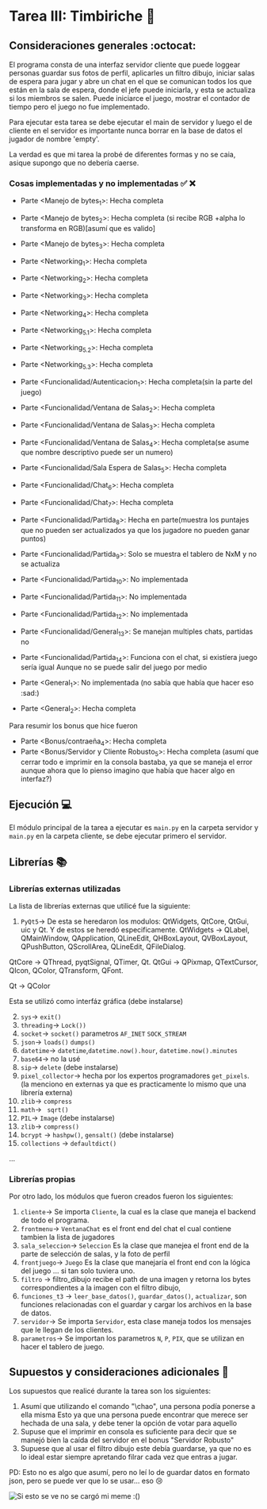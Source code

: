 # Tarea III: Timbiriche :school_satchel:

## Consideraciones generales :octocat:

El programa consta de una interfaz servidor cliente que puede loggear personas
guardar sus fotos de perfil, aplicarles un filtro dibujo, iniciar salas de espera
para jugar y abre un chat en el que se  comunican todos los que están en la sala
de espera, donde el jefe puede iniciarla, y esta se actualiza si los miembros
se salen.
Puede iniciarce el juego, mostrar el contador de tiempo pero el juego no fue
implementado.

Para ejecutar esta tarea se debe ejecutar el main de servidor y luego el de cliente
en el servidor es importante nunca borrar en la base de datos el jugador de nombre
'empty'.

La verdad es que mi tarea la probé de diferentes formas y no se caia, asique supongo que no debería caerse.

### Cosas implementadas y no implementadas :white_check_mark: :x:

* Parte <Manejo de bytes<sub>1</sub>>: Hecha completa
* Parte <Manejo de bytes<sub>2</sub>>: Hecha completa
              (si recibe RGB +alpha lo transforma en RGB)[asumí que es valido]
* Parte <Manejo de bytes<sub>3</sub>>: Hecha completa

* Parte <Networking<sub>1</sub>>: Hecha completa
* Parte <Networking<sub>2</sub>>: Hecha completa
* Parte <Networking<sub>3</sub>>: Hecha completa
* Parte <Networking<sub>4</sub>>: Hecha completa
* Parte <Networking<sub>5.1</sub>>: Hecha completa
* Parte <Networking<sub>5.2</sub>>: Hecha completa
* Parte <Networking<sub>5.3</sub>>: Hecha completa

* Parte <Funcionalidad/Autenticacion<sub>1</sub>>: Hecha completa(sin la parte del juego)
* Parte <Funcionalidad/Ventana de Salas<sub>2</sub>>: Hecha completa
* Parte <Funcionalidad/Ventana de Salas<sub>3</sub>>: Hecha completa
* Parte <Funcionalidad/Ventana de Salas<sub>4</sub>>: Hecha completa(se asume que nombre
                                                      descriptivo puede ser un numero)
* Parte <Funcionalidad/Sala Espera de Salas<sub>5</sub>>: Hecha completa
* Parte <Funcionalidad/Chat<sub>6</sub>>: Hecha completa
* Parte <Funcionalidad/Chat<sub>7</sub>>: Hecha completa
* Parte <Funcionalidad/Partida<sub>8</sub>>: Hecha en parte(muestra los puntajes
          que no pueden ser actualizados ya que los jugadore no pueden ganar puntos)
* Parte <Funcionalidad/Partida<sub>9</sub>>: Solo se muestra el tablero de
                                        NxM y no se actualiza
* Parte <Funcionalidad/Partida<sub>10</sub>>: No implementada
* Parte <Funcionalidad/Partida<sub>11</sub>>: No implementada
* Parte <Funcionalidad/Partida<sub>12</sub>>: No implementada
* Parte <Funcionalidad/General<sub>13</sub>>: Se manejan multiples chats, partidas no
* Parte <Funcionalidad/Partida<sub>14</sub>>: Funciona con el chat, si existíera juego sería igual
Aunque no se puede salir del juego por medio

* Parte <General<sub>1</sub>>: No implementada (no sabía que había que hacer eso :sad:)
* Parte <General<sub>2</sub>>: Hecha completa

Para resumir los bonus que hice fueron
* Parte <Bonus/contraeña<sub>4</sub>>: Hecha completa
* Parte <Bonus/Servidor y Cliente Robusto<sub>5</sub>>: Hecha completa
        (asumí que cerrar todo e imprimir en la consola bastaba, ya que se maneja el error
          aunque ahora que lo pienso imagino que había que hacer algo en interfaz?)

## Ejecución :computer:
El módulo principal de la tarea a ejecutar es  ```main.py``` en la carpeta servidor
y ```main.py``` en la carpeta cliente, se debe ejecutar primero el servidor.


## Librerías :books:
### Librerías externas utilizadas
La lista de librerías externas que utilicé fue la siguiente:


1. ```PyQt5```-> De esta se heredaron los modulos: QtWidgets, QtCore, QtGui, uic y Qt.
Y de estos
se heredó especificamente.
QtWidgets -> QLabel, QMainWindow, QApplication,  QLineEdit, QHBoxLayout, QVBoxLayout,  QPushButton, QScrollArea,  QLineEdit, QFileDialog.

QtCore -> QThread, pyqtSignal, QTimer, Qt.
QtGui -> QPixmap, QTextCursor, QIcon, QColor,  QTransform, QFont.

Qt -> QColor

Esta se utilizó como interfáz gráfica (debe instalarse)

2. ```sys```-> ```exit()```
3. ```threading```-> ```Lock())```
4. ```socket```-> ```socket()``` parametros ```AF_INET``` ```SOCK_STREAM```
5. ```json```-> ```loads()``` ```dumps()```
5. ```datetime```->  ```datetime```,```datetime.now().hour```, ```datetime.now().minutes```
5. ```base64```->  no la usé
6. ```sip```->  ```delete``` (debe instalarse)
7. ```pixel_collector```->  hecha por los expertos programadores ```get_pixels```.
(la menciono en externas ya que es practicamente lo mismo que una librería externa)
8. ```zlib```->  ```compress```
9. ```math```-> ``` sqrt()```
10. ```PIL```->  ```Image``` (debe instalarse)
10. ```zlib```->  ```compress()```
11. ```bcrypt``` -> ```hashpw()```, ```gensalt()``` (debe instalarse)
12. ```collections``` -> ```defaultdict()```


...

### Librerías propias
Por otro lado, los módulos que fueron creados fueron los siguientes:
1. ```cliente```-> Se importa ```Cliente```, la cual es la clase que maneja el backend de todo el programa.
2. ```frontmenu```-> ```VentanaChat``` es el front end del chat el cual contiene tambien la lista de jugadores
3. ```sala_seleccion```-> ```Seleccion``` Es la clase que manejea el front end de la parte de selección de salas, y la foto de perfil
4. ```frontjuego```-> ```Juego``` Es la clase que manejaría el front end con la lógica del juego ... si tan solo tuviera uno.
5. ```filtro``` -> filtro_dibujo recibe el path de una imagen y retorna los bytes correspondientes a la imagen con el filtro dibujo,
6. ```funciones_t3``` -> ```leer_base_datos()```, ```guardar_datos()```, ```actualizar```, son funciones relacionadas con el guardar y cargar los archivos en la base de datos.
7. ```servidor```-> Se importa ```Servidor```, esta clase maneja todos los mensajes que le llegan de los clientes.
8. ```parametros```-> Se importan los parametros ```N```, ```P```, ```PIX```, que se utilizan en hacer el tablero de juego.


## Supuestos y consideraciones adicionales :thinking:
Los supuestos que realicé durante la tarea son los siguientes:

1. Asumí que utilizando el comando "\chao", una persona podía ponerse a ella misma
Esto ya que una persona puede encontrar que merece ser hechada de una sala, y
debe tener la opción de votar para aquello
2. Supuse que el imprimir en consola es suficiente para decir que se manejó bien la caída del servidor en el bonus "Servidor Robusto"
3. Supuese que al usar el filtro dibujo este debía guardarse, ya que no es lo ideal estar siempre apretando filrar cada vez que entras a jugar.


PD: Esto no es algo que asumí, pero no leí lo de guardar datos en formato json, pero se puede ver que lo se usar... eso 😢



![Si esto se ve no se cargó mi meme :()](https://github.com/IIC2233/tomascortes-iic2233-2019-1/blob/master/Tareas/T03/meme.jpg)
